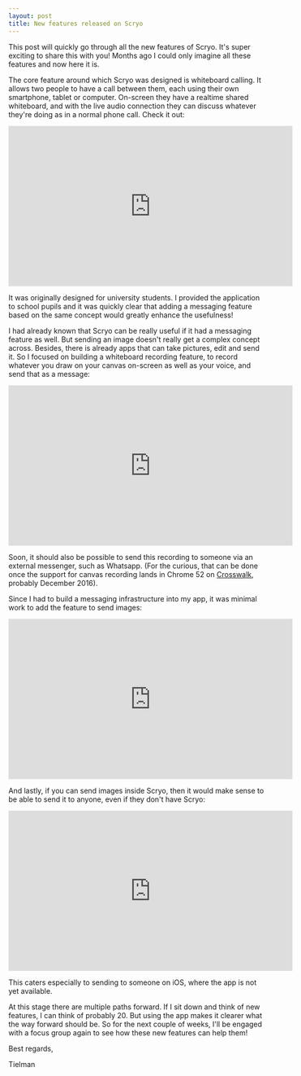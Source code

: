 ```yaml
---
layout: post
title: New features released on Scryo
---
```


This post will quickly go through all the new features of Scryo. It's super exciting to share this
with you! Months ago I could only imagine all these features and now here it is.

The core feature around which Scryo was designed is whiteboard calling. It allows two people
to have a call between them, each using their own smartphone, tablet or computer. On-screen they have a realtime shared
whiteboard, and with the live audio connection they can discuss whatever they're doing as in a normal phone call.
Check it out:

<iframe width="560" height="315" src="https://www.youtube.com/embed/ueMS6f_ZXuE" frameborder="0" allowfullscreen></iframe>

It was originally designed for university students. I provided the application to school pupils and it was quickly clear that adding a messaging feature based on the same concept would greatly enhance the usefulness!

I had already known that Scryo can be really useful if it had a messaging feature as well.
But sending an image doesn't really get a complex concept across. Besides, there is already
apps that can take pictures, edit and send it. So I focused on building a whiteboard recording
feature, to record whatever you draw on your canvas on-screen as well as your voice, and send
that as a message:

<iframe width="560" height="315" src="https://www.youtube.com/embed/ZqXeiBPysvk" frameborder="0" allowfullscreen></iframe>

Soon, it should also be possible to send this recording to someone via an external messenger, such
as Whatsapp. (For the curious, that can be done once the support for canvas recording lands
in Chrome 52 on [Crosswalk](https://crosswalk-project.org/), probably December 2016).

Since I had to build a messaging infrastructure into my app, it was minimal work to add
the feature to send images:

<iframe width="560" height="315" src="https://www.youtube.com/embed/e1b9dD3ygTo" frameborder="0" allowfullscreen></iframe>

And lastly, if you can send images inside Scryo, then it would make sense to be able to
send it to anyone, even if they don't have Scryo:

<iframe width="560" height="315" src="https://www.youtube.com/embed/FA7D4B6Mg5k" frameborder="0" allowfullscreen></iframe>

This caters especially to sending to someone on iOS, where the app is not yet available.

At this stage there are multiple paths forward. If I sit down and think of new features, I can think of probably 20. But
using the app makes it clearer what the way forward should be. So for the next couple of weeks, I'll be engaged with a focus group
again to see how these new features can help them!

Best regards,

Tielman
